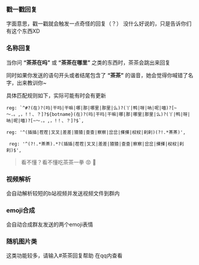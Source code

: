 ### 戳一戳回复

字面意思，戳一戳就会触发一点奇怪的回复（？）
没什么好说的，只是告诉你们有这个东西XD

### 名称回复

当你问 **“茶茶在吗”** 或 **“茶茶在哪里”** 之类的东西时，茶茶会跳出来回复

同时如果你发送的语句开头或者结尾包含了 **“茶茶”** 的谐音，她会觉得你喊错了名字，出来教训你~

具体匹配规则如下，实际可能有时会有更新

```
reg: `^#?(在)?(吗|干吗|干嘛|哪|那|哪里|那里|么)?(丫|鸭|呀|呐|呢|喵)?[~～.。,，!！、？]?${botname}(在)?(吗|干吗|干嘛|哪|那|哪里|那里|么)?(丫|鸭|呀|呐|呢|喵)?[~～.。,，!！、？]?$`,

reg: '^(插插|茬茬|叉叉|差差|猹猹|查查|察察|岔岔|搽搽|杈杈|刹刹)(?!.*茶茶)',

 reg: '^(?!.*茶茶).*?(插插|茬茬|叉叉|差差|猹猹|查查|察察|岔岔|搽搽|杈杈|刹刹)$',
 ```

>看不懂？看不懂吃茶茶一拳 :rage: :punch:

### 视频解析

会自动解析较短的b站视频并发送视频文件到群内

### emoji合成  
会自动合成群友发送的两个emoji表情

### 随机图片类

这类功能较多，请输入#茶茶回复帮助 在qq内查看

### 